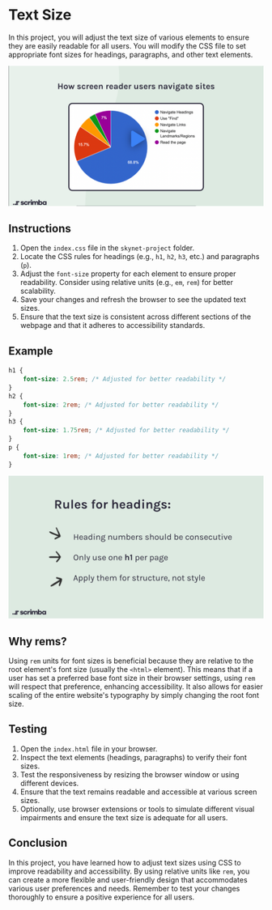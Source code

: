# Text Size

In this project, you will adjust the text size of various elements to ensure they are easily readable for all users. You will modify the CSS file to set appropriate font sizes for headings, paragraphs, and other text elements.

![How screen reader users navigate sites](how-screen-reader-users-navigate-sites.png)

## Instructions

1. Open the `index.css` file in the `skynet-project` folder.
2. Locate the CSS rules for headings (e.g., `h1`, `h2`, `h3`, etc.) and paragraphs (`p`).
3. Adjust the `font-size` property for each element to ensure proper readability. Consider using relative units (e.g., `em`, `rem`) for better scalability.
4. Save your changes and refresh the browser to see the updated text sizes.
5. Ensure that the text size is consistent across different sections of the webpage and that it adheres to accessibility standards.

## Example

```css
h1 {
    font-size: 2.5rem; /* Adjusted for better readability */
}
h2 {
    font-size: 2rem; /* Adjusted for better readability */
}
h3 {
    font-size: 1.75rem; /* Adjusted for better readability */
}
p {
    font-size: 1rem; /* Adjusted for better readability */
}
```

![Rules for Headings](rules-for-headings.png)

## Why rems?

Using `rem` units for font sizes is beneficial because they are relative to the root element's font size (usually the `<html>` element). This means that if a user has set a preferred base font size in their browser settings, using `rem` will respect that preference, enhancing accessibility. It also allows for easier scaling of the entire website's typography by simply changing the root font size.

## Testing

1. Open the `index.html` file in your browser.
2. Inspect the text elements (headings, paragraphs) to verify their font sizes.
3. Test the responsiveness by resizing the browser window or using different devices.
4. Ensure that the text remains readable and accessible at various screen sizes.
5. Optionally, use browser extensions or tools to simulate different visual impairments and ensure the text size is adequate for all users.

## Conclusion

In this project, you have learned how to adjust text sizes using CSS to improve readability and accessibility. By using relative units like `rem`, you can create a more flexible and user-friendly design that accommodates various user preferences and needs. Remember to test your changes thoroughly to ensure a positive experience for all users.
